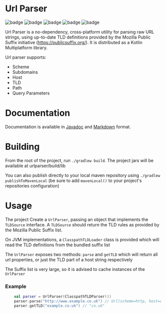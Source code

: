 # Url Parser
![badge](https://img.shields.io/badge/license-MIT-green)
![badge](https://img.shields.io/badge/platform-jvm-red)
![badge](https://img.shields.io/badge/platform-ios-d6d6d6)
![badge](https://img.shields.io/badge/platform-android-brightgreen) 
![badge](https://img.shields.io/badge/platform-kotlin--multiplatform-lightgrey)

Url Parser is a no-dependency, cross-platform utility for parsing raw URL strings, using up-to-date TLD definitions 
provided by the Mozilla Public Suffix initiative (https://publicsuffix.org/). It is distributed as a Kotlin Multiplatform library.

Url parser supports:
* Scheme
* Subdomains
* Host
* TLD
* Path
* Query Parameters

# Documentation
Documentation is available in [Javadoc](urlparser/documentation/javadoc/index-all.html) and 
[Markdown](urlparser/documentation/markdown/urlparser/index.md) format.

# Building
From the root of the project, run `./gradlew build`. The project jars will be available at urlparser/build/lib

You can also publish directly to your local maven repository using `./gradlew publishToMavenLocal` (be sure to add `mavenLocal()` to your project's repositories configuration)

# Usage
The project 
Create a `UrlParser`, passing an object that implements the `TLDSource` interface. A `TLDSource` should return the TLD
rules as provided by the Mozilla Public Suffix list.

On JVM implementations, a `ClasspathTLDLoader` class is provided which will read the TLD definitions from the 
bundled suffix list

The `UrlParser` exposes two methods: `parse` and `getTLD` which will return all url properties, or just the TLD part of a host string respectively

The Suffix list is very large, so it is advised to cache instances of the `UrlParser`

### Example

```kotlin
    val parser = UrlParser(ClasspathTLDParser())
    parser.parse("http://www.example.co.uk") // Url(scheme=http, host=example, tld=co.uk, path=null, queryStr=null, subDomains=[www])
    parser.getTLD("example.co.uk") // "co.uk"
```
